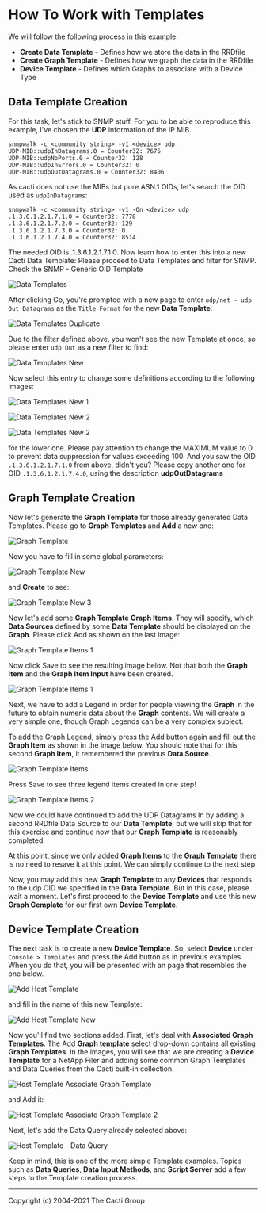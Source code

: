 # How To Work with Templates

We will follow the following process in this example:

- **Create Data Template** - Defines how we store the data in the RRDfile
- **Create Graph Template** - Defines how we graph the data in the RRDfile
- **Device Template** - Defines which Graphs to associate with a Device Type

## Data Template Creation

For this task, let's stick to SNMP stuff. For you to be able to reproduce this
example, I've chosen the **UDP** information of the IP MIB.

```console
snmpwalk -c <community string> -v1 <device> udp
UDP-MIB::udpInDatagrams.0 = Counter32: 7675
UDP-MIB::udpNoPorts.0 = Counter32: 128
UDP-MIB::udpInErrors.0 = Counter32: 0
UDP-MIB::udpOutDatagrams.0 = Counter32: 8406
```

As cacti does not use the MIBs but pure ASN.1 OIDs, let's search the OID used as
`udpInDatagrams`:

```console
snmpwalk -c <community string> -v1 -On <device> udp
.1.3.6.1.2.1.7.1.0 = Counter32: 7778
.1.3.6.1.2.1.7.2.0 = Counter32: 129
.1.3.6.1.2.1.7.3.0 = Counter32: 0
.1.3.6.1.2.1.7.4.0 = Counter32: 8514
```

The needed OID is .1.3.6.1.2.1.7.1.0. Now learn how to enter this into a new
Cacti Data Template: Please proceed to Data Templates and filter for SNMP. Check
the SNMP - Generic OID Template

![Data Templates](images/data-templates.png)

After clicking Go, you're prompted with a new page to enter
`udp/net - udp Out Datagrams` as the `Title Format` for the
new **Data Template**:

![Data Templates Duplicate](images/data-templates-copy.png)

Due to the filter defined above, you won't see the new Template at once, so
please enter `udp Out` as a new filter to find:

![Data Templates New](images/data-templates-new.png)

Now select this entry to change some definitions according to the following
images:

![Data Templates New 1](images/data-templates-new1.png)

![Data Templates New 2](images/data-templates-new2.png)

![Data Templates New 2](images/data-templates-new3.png)

for the lower one. Please pay attention to change the MAXIMUM value to 0 to
prevent data suppression for values exceeding 100. And you saw the OID
`.1.3.6.1.2.1.7.1.0` from above, didn't you? Please copy another one for OID
`.1.3.6.1.2.1.7.4.0`, using the description **udpOutDatagrams**

## Graph Template Creation

Now let's generate the **Graph Template** for those already generated Data
Templates. Please go to **Graph Templates** and **Add** a new one:

![Graph Template](images/graph-templates.png)

Now you have to fill in some global parameters:

![Graph Template New](images/graph-templates-new1.png)

and **Create** to see:

![Graph Template New 3](images/graph-templates-new2.png)

Now let's add some **Graph Template** **Graph Items**. They will specify,
which **Data Sources** defined by some **Data Template** should be displayed
on the **Graph**. Please click Add as shown on the last image:

![Graph Template Items 1](images/graph-templates-item1.png)

Now click Save to see the resulting image below.  Not that both the
**Graph Item** and the **Graph Item Input** have been created.

![Graph Template Items 1](images/graph-templates-item1s.png)

Next, we have to add a Legend in order for people viewing the **Graph** in the
future to obtain numeric data about the **Graph** contents.  We will create
a very simple one, though Graph Legends can be a very complex subject.

To add the Graph Legend, simply press the Add button again and fill out
the **Graph Item** as shown in the image below.  You should note that
for this second **Graph Item**, it remembered the previous **Data Source**.

![Graph Template Items](images/graph-templates-item2.png)

Press Save to see three legend items created in one step!

![Graph Template Items 2](images/graph-templates-item2s.png)

Now we could have continued to add the UDP Datagrams In by adding a second
RRDfile Data Source to our **Data Template**, but we will skip that for this
exercise and continue now that our **Graph Template** is reasonably completed.

At this point, since we only added **Graph Items** to the **Graph Template**
there is no need to resave it at this point.  We can simply continue to the
next step.

Now, you may add this new **Graph Template** to any **Devices** that
responds to the udp OID we specified in the **Data Template**. But in this
case, please wait a moment. Let's first proceed to the **Device Template**
and use this new **Graph Gemplate** for our first own **Device Template**.

## Device Template Creation

The next task is to create a new **Device Template**. So, select **Device**
under `Console > Templates` and press the Add button as in previous
examples.  When you do that, you will be presented with an page that
resembles the one below.

![Add Host Template](images/device-template-add.png)

and fill in the name of this new Template:

![Add Host Template New](images/device-template-new.png)

Now you'll find two sections added. First, let's deal with
**Associated Graph Templates**. The Add **Graph template** select drop-down
contains all existing **Graph Templates**. In the images, you will see that
we are creating a **Device Template** for a NetApp Filer and adding some
common Graph Templates and Data Queries from the Cacti built-in collection.

![Host Template Associate Graph Template](images/device-template-new-gt.png)

and Add it:

![Host Template Associate Graph Template 2](images/device-template-new-gts.png)

Next, let's add the Data Query already selected above:

![Host Template - Data Query](images/device-template-new-dqs.png)

Keep in mind, this is one of the more simple Template examples.  Topics such
as **Data Queries**, **Data Input Methods**, and **Script Server** add a few
steps to the Template creation process.

---
Copyright (c) 2004-2021 The Cacti Group

